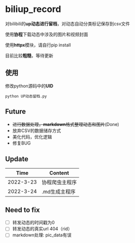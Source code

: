 # biliup_record

对bilibili的**up动态进行留档**，对动态自动分类标记保存到csv文件

使用**协程**下载动态中涉及的图片和视频封面

使用**httpx**模块，请自行pip install

目前比较**粗糙**，等待更新

## 使用

修改python源码中的**UID**

~~~shell
python UP动态留档.py
~~~

## Future

* ~~进行数据处理，**markdown**格式整理动态和图片~~(Done)
* 放弃CSV的数据储存方式
* 美化代码，优化逻辑
* 修复BUG

## Update

|Time|Content|
|----|----|
|2022-3-23|协程爬虫主程序|
|2022-3-24|.md生成主程序|

## Need to fix

- [ ] 转发动态的时间戳为0
- [ ] 转发动态的真实url 404（rid）
- [ ] markdown处理: pic_data有误